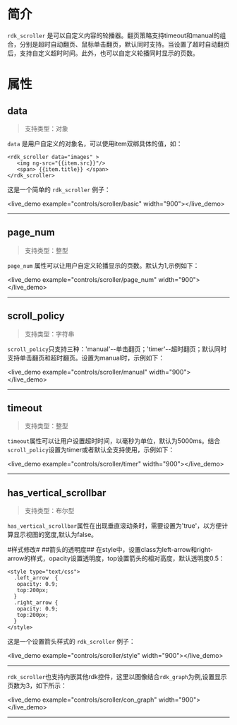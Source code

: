 # 简介 #
`rdk_scroller` 是可以自定义内容的轮播器。翻页策略支持timeout和manual的组合，分别是超时自动翻页、鼠标单击翻页，默认同时支持。当设置了超时自动翻页后，支持自定义超时时间。此外，也可以自定义轮播同时显示的页数。


# 属性 #

## data ##
> 支持类型：对象

`data` 是用户自定义的对象名，可以使用item双绑具体的值，如：

	<rdk_scroller data="images" >
	   <img ng-src="{{item.src}}"/>
	   <span> {{item.title}} </span>
	</rdk_scroller>

这是一个简单的 `rdk_scroller` 例子：

<live_demo example="controls/scroller/basic" width="900"></live_demo>

---

## page_num ##
> 支持类型：整型

`page_num` 属性可以让用户自定义轮播显示的页数。默认为1,示例如下：

<live_demo example="controls/scroller/page_num" width="900"></live_demo>

---

## scroll_policy ##
> 支持类型：字符串

`scroll_policy`只支持三种：'manual'--单击翻页；'timer'--超时翻页；默认同时支持单击翻页和超时翻页。设置为manual时，示例如下：

<live_demo example="controls/scroller/manual" width="900"></live_demo>

---
## timeout ##
> 支持类型：整型

`timeout`属性可以让用户设置超时时间，以毫秒为单位，默认为5000ms。结合`scroll_policy`设置为timer或者默认全支持使用，示例如下：

<live_demo example="controls/scroller/timer" width="900"></live_demo>

---

## has_vertical\_scrollbar ##
> 支持类型：布尔型

`has_vertical_scrollbar`属性在出现垂直滚动条时，需要设置为'true'，以方便计算显示视图的宽度,默认为false。


#样式修改#
##箭头的透明度##
在style中，设置class为left-arrow和right-arrow的样式，opacity设置透明度，top设置箭头的相对高度，默认透明度0.5：

	<style type="text/css">
	  .left_arrow  {
	   opacity: 0.9;
	   top:200px;
	  }
	  .right_arrow {
	   opacity: 0.9;
	   top:200px;
	  }
	</style>


这是一个设置箭头样式的 `rdk_scroller` 例子：

<live_demo example="controls/scroller/style" width="900"></live_demo>

---

`rdk_scroller`也支持内嵌其他rdk控件，这里以图像结合`rdk_graph`为例,设置显示页数为3，如下所示：

<live_demo example="controls/scroller/con_graph" width="900"></live_demo>

---

<div>
<script data-main="/rdk/app/libs/rdk/rdk" src="/rdk/app/libs/requirejs/require.js"></script>
<script src="/doc/tools/doc_js/main.js"></script>
<script src="/doc/tools/doc_js/misc.js"></script>
</div>